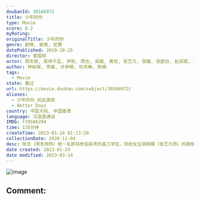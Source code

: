 ```yaml
---
doubanId: 30166972
title: 少年的你
type: Movie
score: 8.2
myRating: 
originalTitle: 少年的你
genre: 剧情, 爱情, 犯罪
datePublished: 2019-10-25
director: 曾国祥
actor: 周冬雨, 易烊千玺, 尹昉, 周也, 吴越, 黄觉, 张艺凡, 张耀, 张歆怡, 赵润南, 郜玄铭, 谢欣桐, 刘然, 何廖侣匀, 胖虎, 王英明, 李伟龙, 郭钟宇, 孙岩, 陈清銮, 黎真承
author: 林咏琛, 李媛, 许伊萌, 玖月晞, 陈楠
tags:
  - Movie
state: 看过
url: https://movie.douban.com/subject/30166972/
aliases:
  - 少年的你_如此美丽
  - Better_Days
country: 中国大陆, 中国香港
language: 汉语普通话
IMDb: tt9586294
time: 135分钟
createTime: 2023-01-24 01:13:28
collectionDate: 2020-11-04
desc: 陈念（周冬雨饰）是一名即将参加高考的高三学生，同校女生胡晓蝶（张艺凡饰）的跳楼自杀让她的生活陷入了困顿之中。胡晓蝶死后，陈念遭到了以魏莱（周也饰）为首的三人组的霸凌，魏莱虽然表面上看来是乖巧的优...
date created: 2023-01-24
date modified: 2023-03-14
---
```


![image](p2572166063.jpg)

Comment:
---
